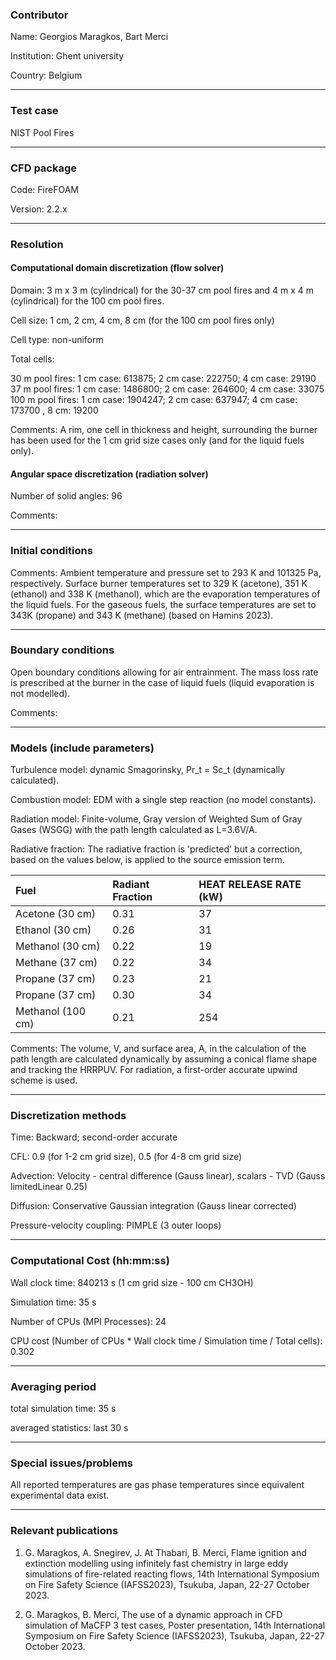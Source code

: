 ### Contributor

Name: Georgios Maragkos, Bart Merci

Institution: Ghent university

Country: Belgium

------------------

### Test case

NIST Pool Fires

------------------

### CFD package

Code: FireFOAM

Version: 2.2.x

------------------

### Resolution

#### Computational domain discretization (flow solver)

Domain: 3 m x 3 m (cylindrical) for the 30-37 cm pool fires and 4 m x 4 m (cylindrical) for the 100 cm pool fires.

Cell size: 1 cm, 2 cm, 4 cm, 8 cm (for the 100 cm pool fires only)

Cell type: non-uniform

Total cells: 

30 m pool fires: 1 cm case: 613875; 2 cm case: 222750; 4 cm case: 29190
37 m pool fires: 1 cm case: 1486800; 2 cm case: 264600; 4 cm case: 33075
100 m pool fires: 1 cm case: 1904247; 2 cm case: 637947; 4 cm case: 173700 , 8 cm: 19200

Comments: A rim, one cell in thickness and height, surrounding the burner has been used for the 1 cm grid size cases only (and for the liquid fuels only).

#### Angular space discretization (radiation solver)

Number of solid angles: 96

Comments:

------------------

### Initial conditions

Comments: Ambient temperature and pressure set to 293 K and 101325 Pa, respectively. 
Surface burner temperatures set to 329 K (acetone), 351 K (ethanol) and 338 K (methanol), which are the evaporation temperatures of the liquid fuels. For the gaseous fuels, the surface temperatures are set to 343K (propane) and 343 K (methane) (based on Hamins 2023).

------------------

### Boundary conditions

Open boundary conditions allowing for air entrainment. The mass loss rate is prescribed at the burner in the case of liquid fuels (liquid evaporation is not modelled).

Comments:

------------------

### Models (include parameters)

Turbulence model: dynamic Smagorinsky, Pr_t = Sc_t (dynamically calculated).

Combustion model: EDM with a single step reaction (no model constants).

Radiation model: Finite-volume, Gray version of Weighted Sum of Gray Gases (WSGG) with the path length calculated as L=3.6V/A.

Radiative fraction: The radiative fraction is 'predicted' but a correction, based on the values below, is applied to the source emission term.

| Fuel              | Radiant Fraction | HEAT RELEASE RATE (kW)|
| :-----------------| :----------------| :---------------------|
| Acetone (30 cm)   | 0.31             | 37                    |
| Ethanol (30 cm)   | 0.26             | 31                    |
| Methanol (30 cm)  | 0.22             | 19                    |
| Methane (37 cm)   | 0.22             | 34                    |
| Propane (37 cm)   | 0.23             | 21                    |
| Propane (37 cm)   | 0.30             | 34                    |
| Methanol (100 cm) | 0.21             | 254                   |

Comments: The volume, V, and surface area, A, in the calculation of the path length are calculated dynamically by assuming a conical flame shape and tracking the HRRPUV. For radiation, a first-order accurate upwind scheme is used.

------------------

### Discretization methods

Time: Backward; second-order accurate

CFL: 0.9 (for 1-2 cm grid size), 0.5 (for 4-8 cm grid size)

Advection: Velocity - central difference (Gauss linear), scalars - TVD (Gauss limitedLinear 0.25)

Diffusion: Conservative Gaussian integration (Gauss linear corrected)

Pressure-velocity coupling: PIMPLE (3 outer loops)

------------------

### Computational Cost (hh:mm:ss)

Wall clock time: 840213 s (1 cm grid size - 100 cm CH3OH)

Simulation time: 35 s

Number of CPUs (MPI Processes): 24

CPU cost (Number of CPUs * Wall clock time / Simulation time / Total cells): 0.302

------------------

### Averaging period

total simulation time: 35 s

averaged statistics: last 30 s

------------------

### Special issues/problems

All reported temperatures are gas phase temperatures since equivalent experimental data exist.

------------------

### Relevant publications
1. G. Maragkos, A. Snegirev, J. At Thabari, B. Merci, Flame ignition and extinction modelling using infinitely fast chemistry in large eddy simulations of fire-related reacting flows, 14th International Symposium on Fire Safety Science (IAFSS2023), Tsukuba, Japan, 22-27 October 2023.

2. G. Maragkos, B. Merci, The use of a dynamic approach in CFD simulation of MaCFP 3 test cases, Poster presentation, 14th International Symposium on Fire Safety Science (IAFSS2023), Tsukuba, Japan, 22-27 October 2023.
